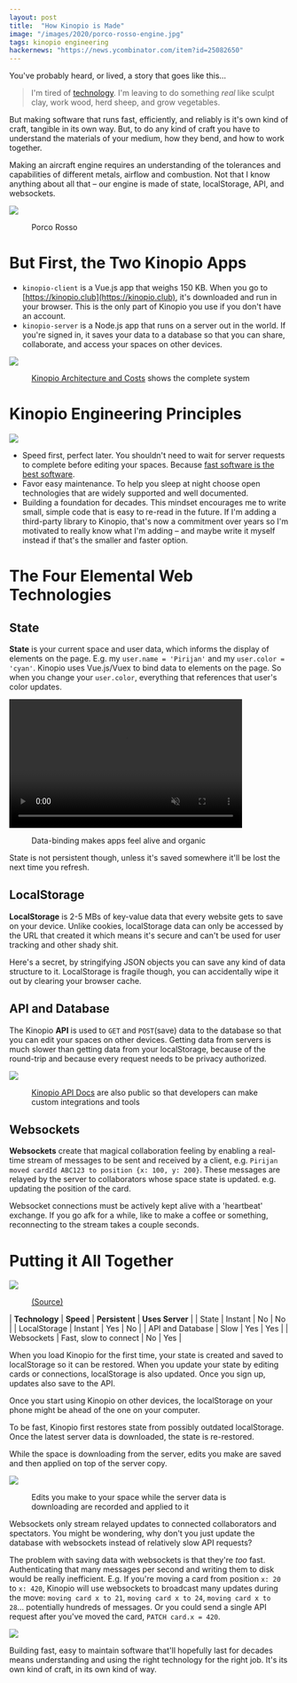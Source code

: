 ```yaml
---
layout: post
title:  "How Kinopio is Made"
image: "/images/2020/porco-rosso-engine.jpg"
tags: kinopio engineering
hackernews: "https://news.ycombinator.com/item?id=25082650"
---
```


You've probably heard, or lived, a story that goes like this…

> I'm tired of [technology](/why-software-is-slow-and-shitty.html). I'm leaving to do something _real_ like sculpt clay, work wood, herd sheep, and grow vegetables.

But making software that runs fast, efficiently, and reliably is it's own kind of  craft, tangible in its own way. But, to do any kind of craft you have to understand the materials of your medium, how they bend, and how to work together.

Making an aircraft engine requires an understanding of the tolerances and capabilities of different metals, airflow and combustion. Not that I know anything about all that – our engine is made of state, localStorage, API, and websockets.

<img src="/images/2020/porco-rosso-engine.jpg" class="large">
<figure>
  <figcaption>
    Porco Rosso
  </figcaption>
</figure>


# But First, the Two Kinopio Apps

- `kinopio-client` is a Vue.js app that weighs 150 KB. When you go to [https://kinopio.club](https://kinopio.club), it's downloaded and run in your browser. This is the only part of Kinopio you use if you don't have an account.
- `kinopio-server` is a Node.js app that runs on a server out in the world. If you're signed in, it saves your data to a database so that you can share, collaborate, and access your spaces on other devices.

<img src="/images/2020/architecture.png" class="large no-shadow">
<figure>
  <figcaption>
<a href="https://kinopio.club/kinopio-architecture-and-costs-JOGXFJ0FEMpS3crbh6U9k">Kinopio Architecture and Costs</a> shows the complete system
  </figcaption>
</figure>


# Kinopio Engineering Principles

<img src="/images/2020/desktop-computer.gif" class="no-shadow desktop-computer-icon">

- Speed first, perfect later. You shouldn't need to wait for server requests to complete before editing your spaces. Because [fast software is the best software](https://craigmod.com/essays/fast_software/).
- Favor easy maintenance. To help you sleep at night choose open technologies that are widely supported and well documented.
- Building a foundation for decades. This mindset encourages me to write small, simple code that is easy to re-read in the future. If I'm adding a third-party library to Kinopio, that's now a commitment over years so I'm motivated to really know what I'm adding – and maybe write it myself instead if that's the smaller and faster option.


# The Four Elemental Web Technologies

## State

**State** is your current space and user data, which informs the display of elements on the page. E.g. my `user.name = 'Pirijan'` and my `user.color = 'cyan'`. Kinopio uses Vue.js/Vuex to bind data to elements on the page. So when you change your `user.color`, everything that references that user's color updates.

<p>
	<video autoplay controls loop muted playsinline class="" width="420" height="232">
		<source src="/images/2020/edit-user-state.mp4">
	</video>
</p>
<figure>
  <figcaption>
Data-binding makes apps feel alive and organic
  </figcaption>
</figure>

State is not persistent though, unless it's saved somewhere it'll be lost the next time you refresh.

## LocalStorage

**LocalStorage** is 2-5 MBs of key-value data that every website gets to save on your device. Unlike cookies, localStorage data can only be accessed by the URL that created it which means it's secure and can't be used for user tracking and other shady shit.

Here's a secret, by stringifying JSON objects you can save any kind of data structure to it. LocalStorage is fragile though, you can accidentally wipe it out by clearing your browser cache.

## API and Database

The Kinopio **API** is used to `GET` and `POST`(save) data to the database so that you can edit your spaces on other devices. Getting data from servers is much slower than getting data from your localStorage, because of the round-trip and because every request needs to be privacy authorized.

<img src="/images/2020/api-docs.png" class="">
<figure>
  <figcaption>
<a href="https://help.kinopio.club/api">Kinopio API Docs</a> are  also public so that developers can make custom integrations and tools
  </figcaption>
</figure>

## Websockets

**Websockets** create that magical collaboration feeling by enabling a real-time stream of messages to be sent and received by a client, e.g. `Pirijan moved cardId ABC123 to position {x: 100, y: 200}`. These messages are relayed by the server to collaborators whose space state is updated. e.g. updating the position of the card.

Websocket connections must be actively kept alive with a 'heartbeat' exchange. If you go afk for a while, like to make a coffee or something, reconnecting to the stream takes a couple seconds.


# Putting it All Together

<img src="/images/2020/assembly.png" class="large no-shadow">
<figure>
  <figcaption>
<a href="https://www.are.na/block/3753956">(Source)</a>
  </figcaption>
</figure>

| **Technology** 	| **Speed** 	| **Persistent** 	| **Uses Server** |
| State 		| Instant 	| No 			| No |
| LocalStorage 		| Instant 	| Yes 			| No |
| API and Database 	| Slow 		| Yes 			| Yes |
| Websockets 		| Fast, slow to connect | No 		| Yes |

When you load Kinopio for the first time, your state is created and saved to localStorage so it can be restored. When you update your state by editing cards or connections, localStorage is also updated. Once you sign up, updates also save to the API.

Once you start using Kinopio on other devices, the localStorage on your phone might be ahead of the one on your computer.

To be fast, Kinopio first restores state from possibly outdated localStorage. Once the latest server data is downloaded, the state is re-restored.



While the space is downloading from the server, edits you make are saved and then applied on top of the server copy.

<img src="/images/2020/loading-space.png" class="no-shadow">
<figure>
  <figcaption>
  Edits you make to your space while the server data is downloading are recorded and applied to it
  </figcaption>
</figure>

Websockets only stream relayed updates to connected collaborators and spectators. You might be wondering, why don't you just update the database with websockets instead of relatively slow API requests?

The problem with saving data with websockets is that they're *too* fast. Authenticating that many messages per second and writing them to disk would be really inefficient. E.g. If you're moving a card from position `x: 20` to `x: 420`, Kinopio will use websockets to broadcast many updates during the move: `moving card x to 21`, `moving card x to 24`, `moving card x to 28`… potentially hundreds of messages. Or you could send a single API request after you've moved the card, `PATCH card.x = 420`.

<img src="/images/2020/cappuccino.png" class="no-shadow">

Building fast, easy to maintain software that'll hopefully last for decades means understanding and using the right technology for the right job. It's its own kind of craft, in its own kind of way.
